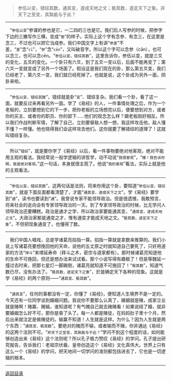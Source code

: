 > 参伍以变，错综其数，通其变，遂成天地之文；极其数，遂定天下之象。非天下之至变，其孰能与于此？
___
&emsp;“``参伍以变``”参谋的参也是它，一二四的三也是它。我们后人写参的时候，把参字下边的三撇写作三横，变成“``叁``”的样子。实际上这个字有念参、有念三，在这里是念三，不过也可以把它当成参。我们中国文字上有讲“``参差``”不差，“``差``”念“``cī``”，“``参``”念“``cēn``”，又叫破音字。所以这个字可以念参（cān），也可以念三，也可以念cēn。“``参伍以变，错综其数``”，这里告诉你，参伍以变，就是三爻的变化，五爻的变化。一个卦只有六爻，到了五爻一变以后，后面不能再变了；第六爻一变就变成了另外一个场面了。假设这是我们现在的卦，那么第五爻变，我们已经老了，第六爻一变，我们就已经死掉了。也就是说，这个卦成为另外一面，阴卦来啦。
___
&emsp;“``参伍以变，错综其数``”，错综就是卦“``变``”、错综复杂。我们看一个卦，看了这一面，就要反过来再看另外一面。学了《易经》的人，一件事情处理之后，作为一个老板的，立刻要想到它的下一步，把你老板的立场想完以后，便要想到对方，或者你的买主、或者你的职员、你的部下……他们的观念怎么样？跟老板刚好相反。所以我们作战判断军情，了解了自己，立刻要替敌人想一想，我这样攻击他，敌人懂不懂？一样懂。他也晓得我们会这样攻击他们。这你就要了解错综的道理了！这就叫错综复杂。
___
&emsp;所以“``错综``”，就是要你学了《易经》以后，看一件事物要绝对地客观，绝对不能用主观的看法。我经常说一般学逻辑的讲哲学，动不动说“``我很客观``”，“``嗳！我告诉你啊，我是绝对客观。``”这一句话，本身就很主观了。他说“``我的客观``”看法，实际上就是他的主观看法。
___
&emsp;“``参伍以变，错综其数``”，这两句话是法则，将来你用这个卦，要知道“``参伍以变，错综其数``”，就是下面反面都看清楚了，才能“``通其变，遂成天下之文``”。学《易经》要学到“``通``”，读书也要读到“``通``”。我曾说专家不能领导政治。但是很遗憾，我敢预言，将来社会的走向会有专家领导政治的一天。到了专家领导政治的时候，比无学问人领导政治还要糟糕。政治是通才之学，所以政治家要能通其变，“``通其变，遂成天地之文``”。大政治家都是通变之才，惟有通变才能成天地之文。“``极其数，遂定天下之象``”，不但把现象通变了，也懂得了数。
___
&emsp;我们中国人唱戏，总是学诸葛亮掐指一算。掐指一算就是拿数来推算的。我们小说上写诸葛亮要想挽回他的天命，说他的五丈原之时就知道自己要死了，只好用道家的方法“``拜斗``”来增延寿命（拜斗之术，密宗与道家都有）。那时候诸葛亮知道他的生命不可挽回，但还是想办法来试试看。那个小说写得有趣极了！但是等魏延一撞过去时来，把那七星灯一脚踢倒，诸葛亮就知道不可挽回了！“``极其数``”，知道气数已尽，没有办法了。“``极其数，遂定天下之象``”，於是确定天下各种的现象。这就是学《易经》的两个原则——“``通其变、极其数``”。
___
&emsp;“``通其变``”，任何的事都没有一定，你懂了《易经》，便知道人生境界不是一定的。今天还有一位同学谈到婚姻问题。我说你不要那么认真了，婚姻就是赌，成家立业就是赌啊！赌赢、赌输，谁知道呢？有气魄自己就去赌赌看！如果说结了婚，就非要婚姻怎么好不可，那你是昏了头了。每一人都是赌徒，在妈妈肚子里十个月，然后出来就注定是做赌徒的。输赢不知道！人生就是这样。为什么？因为人生就是两个东西：“``通其变、极其数``”。要绝对的赌而不输，或者输而不赌，你非通达《易经》的这两个法则不可。“``非天下之至变，其孰能与于此？``”学问不到这个程度的话，如何能够创造出来《易经》这个法则呢？所以孔子极力赞叹《易经》的学问。孔子提出研究报告，告诉我们：老祖宗伏羲、皇帝创造这个《易经》文化真伟大。世界上只有这么一个《易经》的学问，把天地间一切学问的准则都包括进去了，它也是一切逻辑的根本。
___
[返回目录](../../master/README.md#目录)